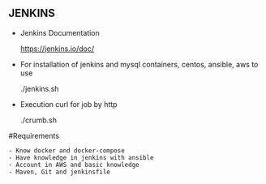 ## JENKINS ##

- Jenkins Documentation

	https://jenkins.io/doc/

- For installation of jenkins and mysql containers, centos, ansible, aws to use

	./jenkins.sh

- Execution curl for job by http

	./crumb.sh 


#Requirements
	
	- Know docker and docker-compose
	- Have knowledge in jenkins with ansible
	- Account in AWS and basic knowledge
	- Maven, Git and jenkinsfile